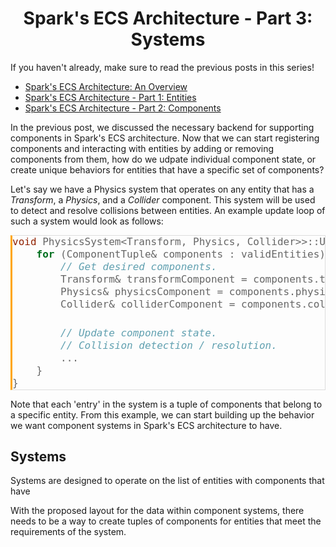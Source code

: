 <style>
code {
    font-family: 'JetBrains Mono', monospace !important; 
    background: #f4f4f4;
    border: 1px solid #ddd;
    border-left: 3px solid orange;
    color: #666;
    page-break-inside: avoid;
    font-size: 16px;
    line-height: 1.6;
    max-width: 100%;
    overflow: auto;
    padding: 1em 1.5em;
    display: block;
    word-wrap: break-word;
}

img {
    width:100%;
    max-width:940px;
    display:block;
    margin:auto;"
}
</style>

<h1 style="text-align:center;">Spark's ECS Architecture - Part 3: Systems</h1>

If you haven't already, make sure to read the previous posts in this series!
 - [Spark's ECS Architecture: An Overview](http://192.168.1.158:3000/blog/spark-ecs)
 - [Spark's ECS Architecture - Part 1: Entities](http://192.168.1.158:3000/blog/spark-ecs-part-1)
 - [Spark's ECS Architecture - Part 2: Components](http://192.168.1.158:3000/blog/spark-ecs-part-2)

In the previous post, we discussed the necessary backend for supporting components in Spark's ECS architecture. Now that we can start registering components and interacting with entities by adding or removing components from them, how do we udpate individual component state, or create unique behaviors for entities that have a specific set of components?

Let's say we have a Physics system that operates on any entity that has a *Transform*, a *Physics*, and a *Collider* component. This system will be used to detect and resolve collisions between entities. An example update loop of such a system would look as follows:

```cpp
void PhysicsSystem<Transform, Physics, Collider>>::Update(float deltaTime) {
    for (ComponentTuple& components : validEntities) {
        // Get desired components.
        Transform& transformComponent = components.transform;
        Physics& physicsComponent = components.physics;
        Collider& colliderComponent = components.collider;

        // Update component state.
        // Collision detection / resolution.
        ...
    }
}
```

Note that each 'entry' in the system is a tuple of components that belong to a specific entity. From this example, we can start building up the behavior we want component systems in Spark's ECS architecture to have.

## Systems

Systems are designed to operate on the list of entities with components that have 

With the proposed layout for the data within component systems, there needs to be a way to create tuples of components for entities that meet the requirements of the system.